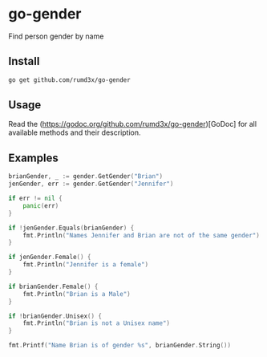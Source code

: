 # go-gender

Find person gender by name

## Install

```sh
go get github.com/rumd3x/go-gender
```

## Usage

Read the (https://godoc.org/github.com/rumd3x/go-gender)[GoDoc] for all available methods and their description.

## Examples

```go
brianGender, _ := gender.GetGender("Brian")
jenGender, err := gender.GetGender("Jennifer")

if err != nil {
    panic(err)
}

if !jenGender.Equals(brianGender) {
    fmt.Println("Names Jennifer and Brian are not of the same gender")
}

if jenGender.Female() {
    fmt.Println("Jennifer is a female")
}

if brianGender.Female() {
    fmt.Println("Brian is a Male")
}

if !brianGender.Unisex() {
    fmt.Println("Brian is not a Unisex name")
}

fmt.Printf("Name Brian is of gender %s", brianGender.String())
```
